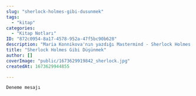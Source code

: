 ```yaml
---
slug: "sherlock-holmes-gibi-dusunmek"
tags:
  - "kitap"
categories:
  - "Kitap Notları"
ID: "872c0954-8a17-4578-952a-47f5bc90b628"
description: "Maria Konnikova'nın yazdığı Mastermind - Sherlock Holmes Gibi Düşünmek kitabından aldığım notlar"
title: "Sherlock Holmes Gibi Düşünmek"
author: []
coverImage: "public/1673629919842_sherlock.jpg"
createdAt: 1673629944855

---
```

	Deneme mesajı